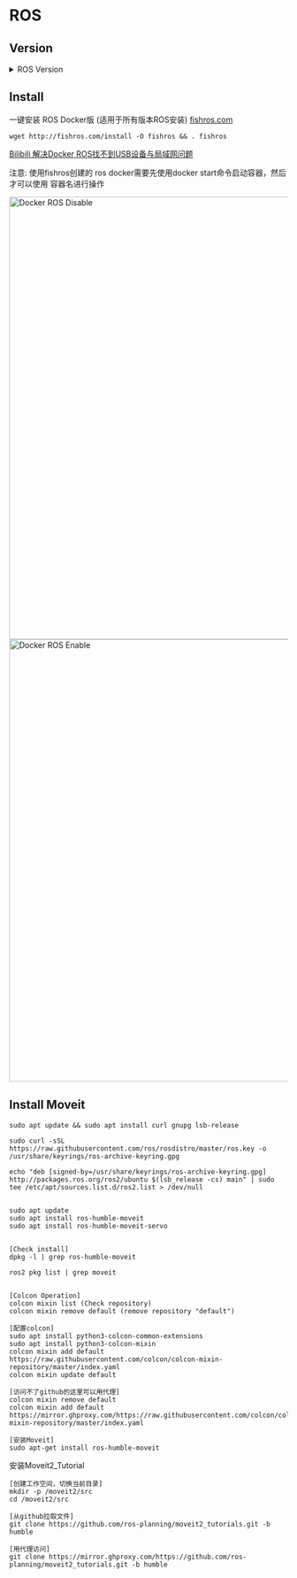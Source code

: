 # ROS

## Version
<details>
<summary>ROS Version</summary>

| ROS 版本         | 发行时间         | 结束维护时间     | 适用的 Ubuntu 版本 |
|------------------|------------------|------------------|---------------------|
| **ROS 1 系列**   |                  |                  |                     |
| Indigo Igloo     | 2014年7月        | 2019年5月        | Ubuntu 14.04        |
| Kinetic Kame     | 2016年5月        | 2021年4月        | Ubuntu 16.04        |
| Melodic Morenia  | 2018年5月        | 2023年5月        | Ubuntu 18.04        |
| Noetic Ninjemys  | 2020年5月        | 2025年5月        | Ubuntu 20.04        |
| **ROS 2 系列**   |                  |                  |                     |
| Ardent Apalone   | 2017年12月       | 不再维护         | Ubuntu 16.04        |
| Bouncy Bolson    | 2018年6月        | 不再维护         | Ubuntu 18.04        |
| Crystal Clemmys  | 2018年12月       | 不再维护         | Ubuntu 18.04        |
| Dashing Diademata| 2019年5月        | 2021年5月        | Ubuntu 18.04        |
| Eloquent Elusor  | 2019年11月       | 2021年11月       | Ubuntu 18.04        |
| Foxy Fitzroy     | 2020年6月        | 2023年6月        | Ubuntu 20.04        |
| Galactic Geochelone | 2021年5月     | 2022年11月       | Ubuntu 20.04        |
| Humble Hawksbill | 2022年5月        | 2027年5月        | Ubuntu 22.04        |
| Iron Irwini      | 2023年5月        | 2028年5月        | Ubuntu 22.04        |

</details>



## Install

一键安装 ROS Docker版 (适用于所有版本ROS安装) [fishros.com](https://fishros.com/)  
  
`wget http://fishros.com/install -O fishros && . fishros`  


[Bilibili 解决Docker ROS找不到USB设备与局域网问题](https://www.bilibili.com/video/BV1Eu4y1D76k/?vd_source=4c878cdda4a827e2590557bcbb57b3e5)  

注意: 使用fishros创建的 ros docker需要先使用docker start命令启动容器，然后才可以使用 容器名进行操作

<img src="../Picture/Docker/Docker_ROS_disable.png" alt="Docker ROS Disable" width="800"/>  

<img src="../Picture/Docker/Docker_ROS_enable.png" alt="Docker ROS Enable" width="800"/>

## Install Moveit

    sudo apt update && sudo apt install curl gnupg lsb-release
    
    sudo curl -sSL https://raw.githubusercontent.com/ros/rosdistro/master/ros.key -o /usr/share/keyrings/ros-archive-keyring.gpg
    
    echo "deb [signed-by=/usr/share/keyrings/ros-archive-keyring.gpg] http://packages.ros.org/ros2/ubuntu $(lsb_release -cs) main" | sudo tee /etc/apt/sources.list.d/ros2.list > /dev/null

    
    sudo apt update
    sudo apt install ros-humble-moveit
    sudo apt install ros-humble-moveit-servo


    [Check install]
    dpkg -l | grep ros-humble-moveit

    ros2 pkg list | grep moveit


    [Colcon Operation]
    colcon mixin list (Check repository)
    colcon mixin remove default (remove repository "default")

    [配置colcon]
    sudo apt install python3-colcon-common-extensions
    sudo apt install python3-colcon-mixin
    colcon mixin add default https://raw.githubusercontent.com/colcon/colcon-mixin-repository/master/index.yaml
    colcon mixin update default

    [访问不了github的这里可以用代理]
    colcon mixin remove default
    colcon mixin add default https://mirror.ghproxy.com/https://raw.githubusercontent.com/colcon/colcon-mixin-repository/master/index.yaml 

    [安装Moveit]
    sudo apt-get install ros-humble-moveit


安装Moveit2_Tutorial 

    [创建工作空间，切换当前目录]
    mkdir -p /moveit2/src
    cd /moveit2/src

    [从github拉取文件]
    git clone https://github.com/ros-planning/moveit2_tutorials.git -b humble

    [用代理访问]
    git clone https://mirror.ghproxy.com/https://github.com/ros-planning/moveit2_tutorials.git -b humble

